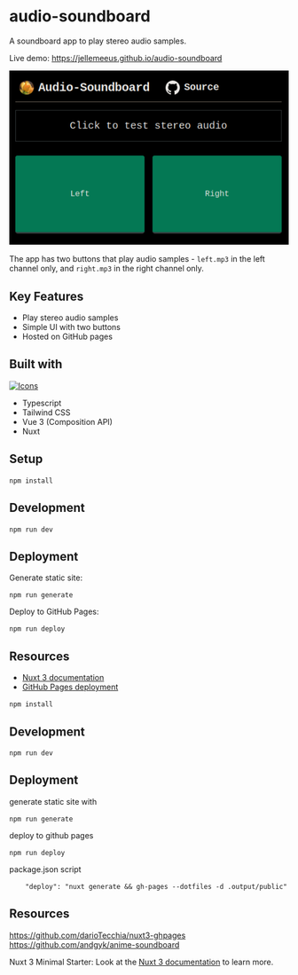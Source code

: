 # audio-soundboard

A soundboard app to play stereo audio samples.

Live demo: https://jellemeeus.github.io/audio-soundboard

![screenshot of app](./images/screenshot.png)

The app has two buttons that play audio samples - `left.mp3` in the left channel only, and `right.mp3` in the right channel only.

## Key Features

- Play stereo audio samples
- Simple UI with two buttons
- Hosted on GitHub pages

## Built with

[![Icons](https://skillicons.dev/icons?i=ts,js,html,css,tailwind,vue,nuxt)](https://skillicons.dev)

- Typescript
- Tailwind CSS
- Vue 3 (Composition API)
- Nuxt

## Setup

```
npm install
```

## Development

```
npm run dev
```

## Deployment

Generate static site:

```
npm run generate
```

Deploy to GitHub Pages:

```
npm run deploy
```

## Resources

- [Nuxt 3 documentation](https://nuxt.com/docs/getting-started/introduction)
- [GitHub Pages deployment](https://github.com/darioTecchia/nuxt3-ghpages)



```
npm install
```

## Development

```
npm run dev
```

## Deployment

generate static site with
```
npm run generate
```

deploy to github pages
```
npm run deploy
```

package.json script
```
    "deploy": "nuxt generate && gh-pages --dotfiles -d .output/public"
```

## Resources

https://github.com/darioTecchia/nuxt3-ghpages
https://github.com/andgyk/anime-soundboard

Nuxt 3 Minimal Starter: Look at the [Nuxt 3 documentation](https://nuxt.com/docs/getting-started/introduction) to learn more.
